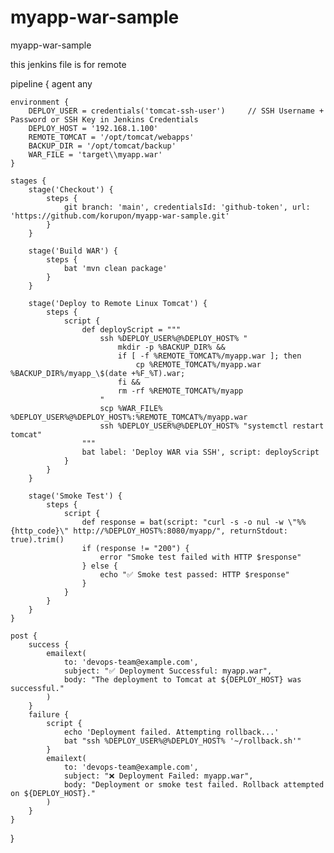 # myapp-war-sample
myapp-war-sample

this jenkins file is for remote 

pipeline {
    agent any

    environment {
        DEPLOY_USER = credentials('tomcat-ssh-user')     // SSH Username + Password or SSH Key in Jenkins Credentials
        DEPLOY_HOST = '192.168.1.100'
        REMOTE_TOMCAT = '/opt/tomcat/webapps'
        BACKUP_DIR = '/opt/tomcat/backup'
        WAR_FILE = 'target\\myapp.war'
    }

    stages {
        stage('Checkout') {
            steps {
                git branch: 'main', credentialsId: 'github-token', url: 'https://github.com/korupon/myapp-war-sample.git'
            }
        }

        stage('Build WAR') {
            steps {
                bat 'mvn clean package'
            }
        }

        stage('Deploy to Remote Linux Tomcat') {
            steps {
                script {
                    def deployScript = """
                        ssh %DEPLOY_USER%@%DEPLOY_HOST% "
                            mkdir -p %BACKUP_DIR% &&
                            if [ -f %REMOTE_TOMCAT%/myapp.war ]; then
                                cp %REMOTE_TOMCAT%/myapp.war %BACKUP_DIR%/myapp_\$(date +%F_%T).war;
                            fi &&
                            rm -rf %REMOTE_TOMCAT%/myapp
                        "
                        scp %WAR_FILE% %DEPLOY_USER%@%DEPLOY_HOST%:%REMOTE_TOMCAT%/myapp.war
                        ssh %DEPLOY_USER%@%DEPLOY_HOST% "systemctl restart tomcat"
                    """
                    bat label: 'Deploy WAR via SSH', script: deployScript
                }
            }
        }

        stage('Smoke Test') {
            steps {
                script {
                    def response = bat(script: "curl -s -o nul -w \"%%{http_code}\" http://%DEPLOY_HOST%:8080/myapp/", returnStdout: true).trim()
                    if (response != "200") {
                        error "Smoke test failed with HTTP $response"
                    } else {
                        echo "✅ Smoke test passed: HTTP $response"
                    }
                }
            }
        }
    }

    post {
        success {
            emailext(
                to: 'devops-team@example.com',
                subject: "✅ Deployment Successful: myapp.war",
                body: "The deployment to Tomcat at ${DEPLOY_HOST} was successful."
            )
        }
        failure {
            script {
                echo 'Deployment failed. Attempting rollback...'
                bat "ssh %DEPLOY_USER%@%DEPLOY_HOST% '~/rollback.sh'"
            }
            emailext(
                to: 'devops-team@example.com',
                subject: "❌ Deployment Failed: myapp.war",
                body: "Deployment or smoke test failed. Rollback attempted on ${DEPLOY_HOST}."
            )
        }
    }
}
